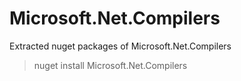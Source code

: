 # Microsoft.Net.Compilers

Extracted nuget packages of Microsoft.Net.Compilers

> nuget install Microsoft.Net.Compilers
